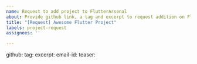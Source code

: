 ```yaml
---
name: Request to add project to FlutterArsenal
about: Provide github link, a tag and excerpt to request addition on FlutterArsenal
title: "[Request] Awesome Flutter Project"
labels: project-request
assignees: ''

---
```


<!-- Please provide links and information in the following format -->

github:     <!-- Github repository link to the project -->
tag:        <!-- one tag to add to your project -->
excerpt:    <!-- max 100 words summary -->
email-id:   <!-- please provide email id for further communications -->
teaser:     <!-- image or gif of this weapon -->